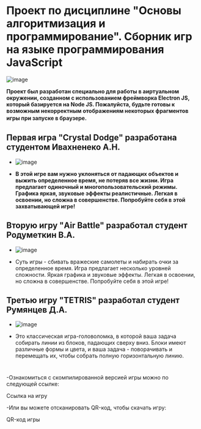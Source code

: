 # Проект по дисциплине "Основы алгоритмизация и программирование". Сборник игр на языке программирования JavaScript

![image](https://github.com/ShaobiShain/Game/assets/126594092/9ff7be99-b277-4bfa-ae0b-9c05b1b01244)




**Проект был разработан специально для работы в аиртуальном окружении, созданном с использованием фреймворка Electron JS, который базируется на Node JS. Пожалуйста, будьте готовы к возможным некорректным отображениям некоторых фрагментов игры при запуске в браузере.**
 ㅤ 

## Первая игра "Crystal Dodge" разработана студентом Ивахненеко А.Н.

- ![image](https://github.com/ShaobiShain/Game/assets/126594092/53bdd975-6089-4397-8fc3-797578d8591e)

- **В этой игре вам нужно уклоняться от падающих объектов и выжить определенное время, не потеряв все жизни. Игра предлагает одиночный и многопользовательский режимы. Графика яркая, звуковые эффекты реалистичные. Легкая в освоении, но сложна в совершенстве. Попробуйте себя в этой захватывающей игре!**

## Вторую игру "Air Battle" разработал студент Родуметкин В.А.

- ![image](https://github.com/ShaobiShain/Game/assets/126594092/55ea4490-5543-4671-9b57-d2548c220462)

- Суть игры - сбивать вражеские самолеты и набирать очки за определенное время. Игра предлагает несколько уровней сложности. Яркая графика и звуковые эффекты. Легкая в освоении, но сложна в совершенстве. Попробуйте себя в этой игре!

## Третью игру "TETRIS" разработал студент Румянцев Д.A.
 
- ![image](https://github.com/ShaobiShain/Game/assets/126594092/215354ca-2763-4c42-b1e4-eb6eace4fd0c)

- Это классическая игра-головоломка, в которой ваша задача собирать линии из блоков, падающих сверху вниз. Блоки имеют различные формы и цвета, и ваша задача - поворачивать и перемещать их, чтобы собрать полную горизонтальную линию.

# 
-Ознакомиться с скомпилированной версией игры можно по следующей ссылке:

Ссылка на игру

-Или вы можете отсканировать QR-код, чтобы скачать игру:

QR-код игры
